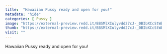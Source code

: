 ```yaml
---
title:  "Hawaiian Pussy ready and open for you!"
metadate: "hide"
categories: [ Pussy ]
image: "https://external-preview.redd.it/BBSMlXIulyvdd27cJ-_0BIbXCcStWb5Ko4bobBDWvJk.jpg?auto=webp&s=231378e4b9e2bb89a7b8dfbc4e8ff6ee2240d656"
thumb: "https://external-preview.redd.it/BBSMlXIulyvdd27cJ-_0BIbXCcStWb5Ko4bobBDWvJk.jpg?width=640&crop=smart&auto=webp&s=40f7b5b36144a520912f7d315d28b9c9c778ace9"
visit: ""
---
```

Hawaiian Pussy ready and open for you!
